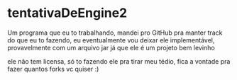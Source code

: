 # tentativaDeEngine2
Um programa que eu to trabalhando, mandei pro GitHub pra manter track do que eu to fazendo, eu eventualmente vou deixar ele implementável, provavelmente com um arquivo jar já que ele é um projeto bem levinho

ele não tem licensa, só to fazendo ele pra tirar meu tédio, fica a vontade pra fazer quantos forks vc quiser :)

